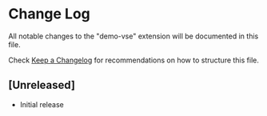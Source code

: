 # Change Log

All notable changes to the "demo-vse" extension will be documented in this file.

Check [Keep a Changelog](http://keepachangelog.com/) for recommendations on how to structure this file.

## [Unreleased]

- Initial release